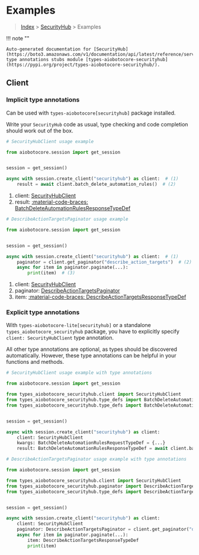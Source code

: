 # Examples

> [Index](../README.md) > [SecurityHub](./README.md) > Examples

!!! note ""

    Auto-generated documentation for [SecurityHub](https://boto3.amazonaws.com/v1/documentation/api/latest/reference/services/securityhub.html#securityhub)
    type annotations stubs module [types-aiobotocore-securityhub](https://pypi.org/project/types-aiobotocore-securityhub/).

## Client

### Implicit type annotations

Can be used with `types-aiobotocore[securityhub]` package installed.

Write your `SecurityHub` code as usual,
type checking and code completion should work out of the box.



```python
# SecurityHubClient usage example

from aiobotocore.session import get_session


session = get_session()

async with session.create_client("securityhub") as client:  # (1)
    result = await client.batch_delete_automation_rules()  # (2)
```

1. client: [SecurityHubClient](./client.md)
2. result: [:material-code-braces: BatchDeleteAutomationRulesResponseTypeDef](./type_defs.md#batchdeleteautomationrulesresponsetypedef) 



```python
# DescribeActionTargetsPaginator usage example

from aiobotocore.session import get_session


session = get_session()

async with session.create_client("securityhub") as client:  # (1)
    paginator = client.get_paginator("describe_action_targets")  # (2)
    async for item in paginator.paginate(...):
        print(item)  # (3)
```

1. client: [SecurityHubClient](./client.md)
2. paginator: [DescribeActionTargetsPaginator](./paginators.md#describeactiontargetspaginator)
3. item: [:material-code-braces: DescribeActionTargetsResponseTypeDef](./type_defs.md#describeactiontargetsresponsetypedef) 




### Explicit type annotations

With `types-aiobotocore-lite[securityhub]`
or a standalone `types_aiobotocore_securityhub` package, you have to explicitly specify
`client: SecurityHubClient` type annotation.

All other type annotations are optional, as types should be discovered automatically.
However, these type annotations can be helpful in your functions and methods.


```python
# SecurityHubClient usage example with type annotations

from aiobotocore.session import get_session

from types_aiobotocore_securityhub.client import SecurityHubClient
from types_aiobotocore_securityhub.type_defs import BatchDeleteAutomationRulesResponseTypeDef
from types_aiobotocore_securityhub.type_defs import BatchDeleteAutomationRulesRequestTypeDef


session = get_session()

async with session.create_client("securityhub") as client:
    client: SecurityHubClient
    kwargs: BatchDeleteAutomationRulesRequestTypeDef = {...}
    result: BatchDeleteAutomationRulesResponseTypeDef = await client.batch_delete_automation_rules(**kwargs)
```



```python
# DescribeActionTargetsPaginator usage example with type annotations

from aiobotocore.session import get_session

from types_aiobotocore_securityhub.client import SecurityHubClient
from types_aiobotocore_securityhub.paginator import DescribeActionTargetsPaginator
from types_aiobotocore_securityhub.type_defs import DescribeActionTargetsResponseTypeDef


session = get_session()

async with session.create_client("securityhub") as client:
    client: SecurityHubClient
    paginator: DescribeActionTargetsPaginator = client.get_paginator("describe_action_targets")
    async for item in paginator.paginate(...):
        item: DescribeActionTargetsResponseTypeDef
        print(item)
```



